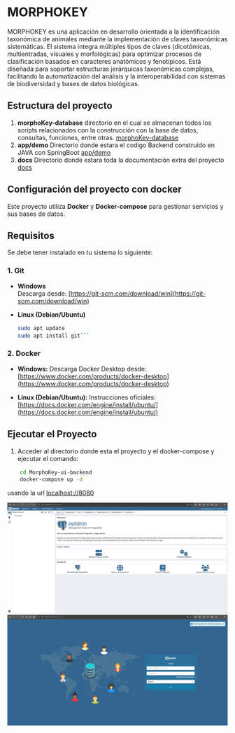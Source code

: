 # MORPHOKEY
MORPHOKEY es una aplicación en desarrollo orientada a la identificación taxonómica de animales mediante la implementación de claves taxonómicas sistemáticas. El sistema integra múltiples tipos de claves (dicotómicas, multientradas, visuales y morfológicas) para optimizar procesos de clasificación basados en caracteres anatómicos y fenotípicos. Está diseñada para soportar estructuras jerárquicas taxonómicas complejas, facilitando la automatización del análisis y la interoperabilidad con sistemas de biodiversidad y bases de datos biológicas.

## Estructura del proyecto
1. **morphoKey-database**
    directorio en el cual se almacenan todos los scripts relacionados con la construcción con la base de datos, consultas, funciones, entre otras.
    [morphoKey-database](https://github.com/Luis-For/MorphoKey-ui-backend/tree/main/morphoKey-database)
2. **app/demo**
    Directorio donde estara el codigo Backend construido en JAVA con SpringBoot
   [app/demo](https://github.com/Luis-For/MorphoKey-ui-backend/tree/main/app/demo)
3. **docs**
    Directorio donde estara toda la documentación extra del proyecto
    [docs](https://github.com/Luis-For/MorphoKey-ui-backend/tree/main/docs)

## Configuración del proyecto con docker
Este proyecto utiliza **Docker** y **Docker-compose** para gestionar servicios y sus bases de datos.

## Requisitos
Se debe tener instalado en tu sistema lo siguiente:

### 1. Git

- **Windows**  
  Descarga desde: [https://git-scm.com/download/win](https://git-scm.com/download/win)

- **Linux (Debian/Ubuntu)**  
  ```bash
  sudo apt update
  sudo apt install git``` 

### 2. Docker
- **Windows:**
Descarga Docker Desktop desde:[https://www.docker.com/products/docker-desktop](https://www.docker.com/products/docker-desktop)

- **Linux (Debian/Ubuntu):**
Instrucciones oficiales: [https://docs.docker.com/engine/install/ubuntu/](https://docs.docker.com/engine/install/ubuntu/)

## Ejecutar el Proyecto
1. Acceder al directorio donde esta el proyecto y el docker-compose y ejecutar el comando:
```bash 
    cd MorphoKey-ui-backend 
    docker-compose up -d
```
usando la url [localhost://8080](localhost://8080)

![Login](./docs/images/captura_pgadmin_home_localhost.png)
![Home](./docs/images/captura_pgadmin_localhost.png)